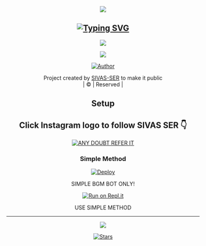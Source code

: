 <div align="center">
  <p align="center">
<img src=https://i.imgur.com/7oqM0Ij.jpeg>
</p>

## [![Typing SVG](https://readme-typing-svg.herokuapp.com?font=Lemon+milk&color=F7000&lines=WELCOME+TO+CYBERDON+WA+BOT+REPO;CREATED+BY+SIVAS+SER;THIS+IS+A+USERBOT+PRIVATE+AND+PUBLIC+BOT;WITH+MORE+FEATHERS)](https://git.io/typing-svg)

 </a>
</p>

<div align="center">
  <p align="center">
<img src=https://i.imgur.com/PXlgc7Q.png>
</p>

<img src=https://i.ibb.co/s1CSFK7/ae6572d653ee04f78fc986bddd89d5b3.png>
</p>


  <p align="center">
<a href="https:"><img title="Author" src="https://img.shields.io/badge/Author--SIVAS/CYBERDON?color=blue&style=for-the-badge&logo=whatsapp"></a>
</p>
</div>
<p align="center">
Project created by <a href="https://github.com/cyberdon000/cyber-don">SIVAS-SER</a> to make it public
    <br>
       | © |
        Reserved |
    <br> 
</p>

## Setup
<div align="center"> 


## Click Instagram logo to follow SIVAS SER 👇

 [![ANY DOUBT REFER IT](https://i.imgur.com/j1x0HpA.jpeg)](https://www.instagram.com/sivas_life0001/)

  ### Simple Method
  
[![Deploy](https://www.herokucdn.com/deploy/button.svg)](https://heroku.com/deploy?template=https://github.com/cyberdon000/cyber-don.git)

SIMPLE BGM BOT ONLY!

  
[![Run on Repl.it](https://repl.it/badge/github/quiec/whatsAlfa)](https://replit.com/@cyberdon000/SIVAS-SER-QR?v=1)
  
USE SIMPLE METHOD


----

  <p align="center">
  <a href="https://github.com/AMRUSIR/AMRU-SER">
    
<a href="https://github.com/AMRUSIR/followers">
<img src="https://img.shields.io/github/repo-size/cyberchekuthan/Kaztroserv1_v2?color=green&label=Repo%20total%20size&style=plastic">
<p align="center">
<a href="https://github.com/cyberdon000/followers"
<img title="Followers" src="https://img.shields.io/github/followers/Aj-fx?color=blue&style=flat-square"></a>
<a href="https://github.com/cyberdon000/cyber-don/stargazers/"><img title="Stars" src="https://img.shields.io/github/stars/cyberdon000/cyber-don?color=blue&style=flat-square"></a>
<a href="https://github.com/cyberdon000/cyber-don/network/members"><img title="Forks" src='https://img.shields.io/github/forks/cyberdon000/cyber-don?color=blue&style=flat-square"></a>
<a href="https://github.com/cyberdon000/cyber-don/watchers"><img title="Watching" src="https://img.shields.io/github/watchers/AMRUSIR/AMRU-SER?label=Watchers&color=blue&style=flat-square"></a>
</p>

## 📢 Guide
Click WA logo to Join Support Group 👇
    <br>
<br>
  [![join](https://github.com/Alien-alfa/PublicBot/blob/main/wlogo.svg.png)](https://chat.whatsapp.com/LAX9ov9U5r70TGbPJhGNDZ)
  <div align="center">
       
  [![Readme Card](https://github-readme-stats.vercel.app/api/pin/?username=cyberdon000&repo=cyber-don&theme=nightowl)](https://github.com/cyberdon000/cyber-don)
  </div>
    
### ⚠ Warning ⚠

```
By using kick, add, promote, demote Commands, Your WhatsApp account may be banned.
Amru_sir_v2 or we are not responsible for your account, 
This bot is intended for the purpose of having fun with some fun commands 
and group management with some helpfull commands.

If  you ended up spamming groups, getting reported left and right, 
and you ended up in being fight with WhatsApp
and at the end WhatsApp Team deleted your account. DON'T BLAME US.

No personal support will be provided / We won't spoon feed you. 
If you need help
you can contact 👇🏻👇🏻 
```
**[![SIVAS-SER](https://raw.githubusercontent.com/rodrigograca31/rodrigograca31/master/matrix.svg)](http://wa.me/918921512095?text=Can%20you%20help%20bro)**

## Developers
  <div align="center">
    
  [![SIVAS-SER](https://github.com/AMRUSIR.png?size=100)](https://github.com/cyberdon000) | [![sivas](https://github.com/Arx-Abu.png?size=100)](https://github.com/ALPHA-SER) 
----|----|----|----
[SIVAS-SER](https://github.com/cyberdon000) | [ASHI-SER](https://github.com/ALPHA-SER)
Developer, Base, Bug Fixes, Modules| Re-Developer, Bug Fixes, Modules, Commits |  Modifiying  as   public | Bug Fixes, Modules 
  </div>
    


## License
This project is protected by `GNU General Public Licence v3.0` license.

### Disclaimer
`WhatsApp` name, its variations and the logo are registered trademarks of Facebook. We have nothing to do with the registered trademark
